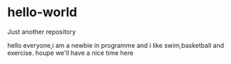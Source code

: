 # hello-world
Just another repository

hello everyone,i am a newbie in programme and i like swim,basketball and exercise.
houpe we'll have a nice time here
